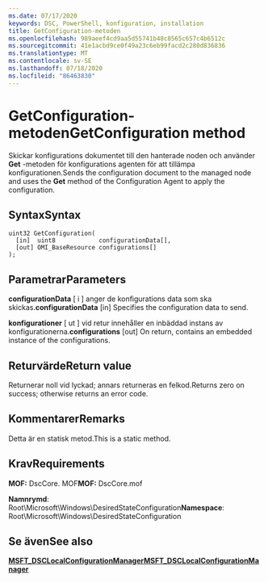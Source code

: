 ```yaml
---
ms.date: 07/17/2020
keywords: DSC, PowerShell, konfiguration, installation
title: GetConfiguration-metoden
ms.openlocfilehash: 989aeef4cd9aa5d55741b48c8565c657c4b6512c
ms.sourcegitcommit: 41e1acbd9ce0f49a23c6eb99facd2c280d836836
ms.translationtype: MT
ms.contentlocale: sv-SE
ms.lasthandoff: 07/18/2020
ms.locfileid: "86463830"
---
```

# <a name="getconfiguration-method"></a><span data-ttu-id="4ae23-103">GetConfiguration-metoden</span><span class="sxs-lookup"><span data-stu-id="4ae23-103">GetConfiguration method</span></span>

<span data-ttu-id="4ae23-104">Skickar konfigurations dokumentet till den hanterade noden och använder **Get** -metoden för konfigurations agenten för att tillämpa konfigurationen.</span><span class="sxs-lookup"><span data-stu-id="4ae23-104">Sends the configuration document to the managed node and uses the **Get** method of the Configuration Agent to apply the configuration.</span></span>

## <a name="syntax"></a><span data-ttu-id="4ae23-105">Syntax</span><span class="sxs-lookup"><span data-stu-id="4ae23-105">Syntax</span></span>

```mof
uint32 GetConfiguration(
  [in]  uint8            configurationData[],
  [out] OMI_BaseResource configurations[]
);
```

## <a name="parameters"></a><span data-ttu-id="4ae23-106">Parametrar</span><span class="sxs-lookup"><span data-stu-id="4ae23-106">Parameters</span></span>

<span data-ttu-id="4ae23-107">**configurationData** \[ i \] anger de konfigurations data som ska skickas.</span><span class="sxs-lookup"><span data-stu-id="4ae23-107">**configurationData** \[in\] Specifies the configuration data to send.</span></span>

<span data-ttu-id="4ae23-108">**konfigurationer** \[ ut \] vid retur innehåller en inbäddad instans av konfigurationerna.</span><span class="sxs-lookup"><span data-stu-id="4ae23-108">**configurations** \[out\] On return, contains an embedded instance of the configurations.</span></span>

## <a name="return-value"></a><span data-ttu-id="4ae23-109">Returvärde</span><span class="sxs-lookup"><span data-stu-id="4ae23-109">Return value</span></span>

<span data-ttu-id="4ae23-110">Returnerar noll vid lyckad; annars returneras en felkod.</span><span class="sxs-lookup"><span data-stu-id="4ae23-110">Returns zero on success; otherwise returns an error code.</span></span>

## <a name="remarks"></a><span data-ttu-id="4ae23-111">Kommentarer</span><span class="sxs-lookup"><span data-stu-id="4ae23-111">Remarks</span></span>

<span data-ttu-id="4ae23-112">Detta är en statisk metod.</span><span class="sxs-lookup"><span data-stu-id="4ae23-112">This is a static method.</span></span>

## <a name="requirements"></a><span data-ttu-id="4ae23-113">Krav</span><span class="sxs-lookup"><span data-stu-id="4ae23-113">Requirements</span></span>

<span data-ttu-id="4ae23-114">**MOF:** DscCore. MOF</span><span class="sxs-lookup"><span data-stu-id="4ae23-114">**MOF:** DscCore.mof</span></span>

<span data-ttu-id="4ae23-115">**Namnrymd**: Root\Microsoft\Windows\DesiredStateConfiguration</span><span class="sxs-lookup"><span data-stu-id="4ae23-115">**Namespace**: Root\Microsoft\Windows\DesiredStateConfiguration</span></span>

## <a name="see-also"></a><span data-ttu-id="4ae23-116">Se även</span><span class="sxs-lookup"><span data-stu-id="4ae23-116">See also</span></span>

[<span data-ttu-id="4ae23-117">**MSFT_DSCLocalConfigurationManager**</span><span class="sxs-lookup"><span data-stu-id="4ae23-117">**MSFT_DSCLocalConfigurationManager**</span></span>](msft-dsclocalconfigurationmanager.md)

